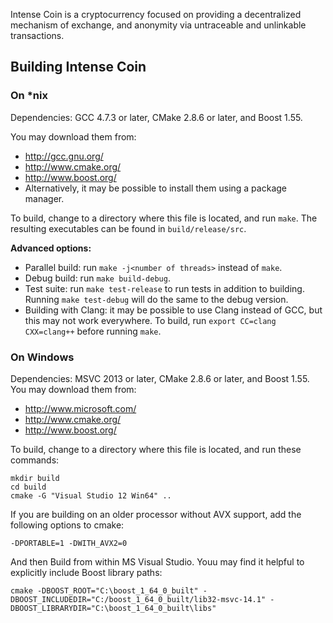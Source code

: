 Intense Coin is a cryptocurrency focused on providing a decentralized mechanism of exchange, and anonymity via untraceable and unlinkable transactions.

## Building Intense Coin

### On *nix

Dependencies: GCC 4.7.3 or later, CMake 2.8.6 or later, and Boost 1.55.

You may download them from:

* http://gcc.gnu.org/
* http://www.cmake.org/
* http://www.boost.org/
* Alternatively, it may be possible to install them using a package manager.

To build, change to a directory where this file is located, and run `make`. The resulting executables can be found in `build/release/src`.

**Advanced options:**

* Parallel build: run `make -j<number of threads>` instead of `make`.
* Debug build: run `make build-debug`.
* Test suite: run `make test-release` to run tests in addition to building. Running `make test-debug` will do the same to the debug version.
* Building with Clang: it may be possible to use Clang instead of GCC, but this may not work everywhere. To build, run `export CC=clang CXX=clang++` before running `make`.

### On Windows
Dependencies: MSVC 2013 or later, CMake 2.8.6 or later, and Boost 1.55. You may download them from:

* http://www.microsoft.com/
* http://www.cmake.org/
* http://www.boost.org/

To build, change to a directory where this file is located, and run these commands: 
```
mkdir build
cd build
cmake -G "Visual Studio 12 Win64" ..
```

If you are building on an older processor without AVX support, add the following options to cmake:

```
-DPORTABLE=1 -DWITH_AVX2=0
```

And then Build from within MS Visual Studio. Youu may find it helpful to explicitly include Boost library paths:

```
cmake -DBOOST_ROOT="C:\boost_1_64_0_built" -DBOOST_INCLUDEDIR="C:/boost_1_64_0_built/lib32-msvc-14.1" -DBOOST_LIBRARYDIR="C:\boost_1_64_0_built\libs"
 ```
